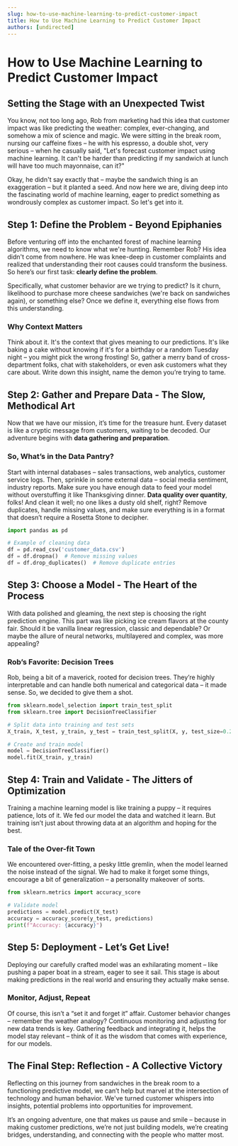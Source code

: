 ```yaml
---
slug: how-to-use-machine-learning-to-predict-customer-impact
title: How to Use Machine Learning to Predict Customer Impact
authors: [undirected]
---
```



# How to Use Machine Learning to Predict Customer Impact

## Setting the Stage with an Unexpected Twist

You know, not too long ago, Rob from marketing had this idea that customer impact was like predicting the weather: complex, ever-changing, and somehow a mix of science and magic. We were sitting in the break room, nursing our caffeine fixes – he with his espresso, a double shot, very serious – when he casually said, "Let's forecast customer impact using machine learning. It can't be harder than predicting if my sandwich at lunch will have too much mayonnaise, can it?"

Okay, he didn't say exactly that – maybe the sandwich thing is an exaggeration – but it planted a seed. And now here we are, diving deep into the fascinating world of machine learning, eager to predict something as wondrously complex as customer impact. So let's get into it.

## Step 1: Define the Problem - Beyond Epiphanies

Before venturing off into the enchanted forest of machine learning algorithms, we need to know what we're hunting. Remember Rob? His idea didn't come from nowhere. He was knee-deep in customer complaints and realized that understanding their root causes could transform the business. So here’s our first task: **clearly define the problem**.

Specifically, what customer behavior are we trying to predict? Is it churn, likelihood to purchase more cheese sandwiches (we're back on sandwiches again), or something else? Once we define it, everything else flows from this understanding.

### Why Context Matters

Think about it. It's the context that gives meaning to our predictions. It's like baking a cake without knowing if it's for a birthday or a random Tuesday night – you might pick the wrong frosting! So, gather a merry band of cross-department folks, chat with stakeholders, or even ask customers what they care about. Write down this insight, name the demon you’re trying to tame.

## Step 2: Gather and Prepare Data - The Slow, Methodical Art

Now that we have our mission, it’s time for the treasure hunt. Every dataset is like a cryptic message from customers, waiting to be decoded. Our adventure begins with **data gathering and preparation**.

### So, What’s in the Data Pantry?

Start with internal databases – sales transactions, web analytics, customer service logs. Then, sprinkle in some external data – social media sentiment, industry reports. Make sure you have enough data to feed your model without overstuffing it like Thanksgiving dinner. **Data quality over quantity**, folks! And clean it well; no one likes a dusty old shelf, right? Remove duplicates, handle missing values, and make sure everything is in a format that doesn’t require a Rosetta Stone to decipher.

```python
import pandas as pd

# Example of cleaning data
df = pd.read_csv('customer_data.csv')
df = df.dropna()  # Remove missing values
df = df.drop_duplicates()  # Remove duplicate entries
```

## Step 3: Choose a Model - The Heart of the Process

With data polished and gleaming, the next step is choosing the right prediction engine. This part was like picking ice cream flavors at the county fair. Should it be vanilla linear regression, classic and dependable? Or maybe the allure of neural networks, multilayered and complex, was more appealing?

### Rob’s Favorite: Decision Trees

Rob, being a bit of a maverick, rooted for decision trees. They’re highly interpretable and can handle both numerical and categorical data – it made sense. So, we decided to give them a shot.

```python
from sklearn.model_selection import train_test_split
from sklearn.tree import DecisionTreeClassifier

# Split data into training and test sets
X_train, X_test, y_train, y_test = train_test_split(X, y, test_size=0.25, random_state=42)

# Create and train model
model = DecisionTreeClassifier()
model.fit(X_train, y_train)
```

## Step 4: Train and Validate - The Jitters of Optimization

Training a machine learning model is like training a puppy – it requires patience, lots of it. We fed our model the data and watched it learn. But training isn’t just about throwing data at an algorithm and hoping for the best. 

### Tale of the Over-fit Town

We encountered over-fitting, a pesky little gremlin, when the model learned the noise instead of the signal. We had to make it forget some things, encourage a bit of generalization – a personality makeover of sorts.

```python
from sklearn.metrics import accuracy_score

# Validate model
predictions = model.predict(X_test)
accuracy = accuracy_score(y_test, predictions)
print(f"Accuracy: {accuracy}")
```

## Step 5: Deployment - Let’s Get Live!

Deploying our carefully crafted model was an exhilarating moment – like pushing a paper boat in a stream, eager to see it sail. This stage is about making predictions in the real world and ensuring they actually make sense.

### Monitor, Adjust, Repeat

Of course, this isn’t a “set it and forget it” affair. Customer behavior changes – remember the weather analogy? Continuous monitoring and adjusting for new data trends is key. Gathering feedback and integrating it, helps the model stay relevant – think of it as the wisdom that comes with experience, for our models.

## The Final Step: Reflection - A Collective Victory

Reflecting on this journey from sandwiches in the break room to a functioning predictive model, we can’t help but marvel at the intersection of technology and human behavior. We've turned customer whispers into insights, potential problems into opportunities for improvement.

It’s an ongoing adventure, one that makes us pause and smile – because in making customer predictions, we’re not just building models, we’re creating bridges, understanding, and connecting with the people who matter most.